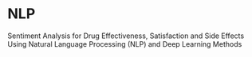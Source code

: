 # NLP
Sentiment Analysis for Drug Effectiveness, Satisfaction and Side Effects Using Natural Language Processing (NLP) and Deep Learning Methods
